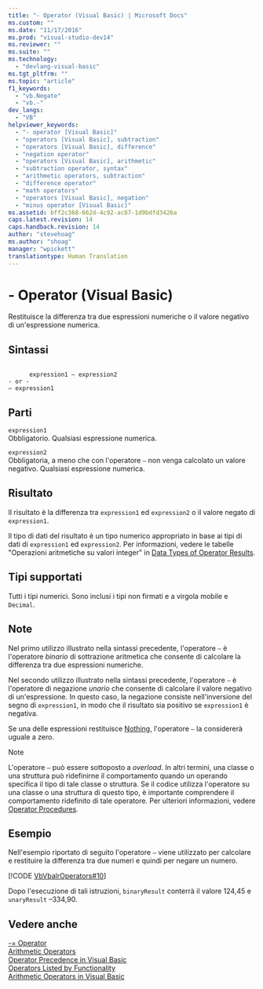 ```yaml
---
title: "- Operator (Visual Basic) | Microsoft Docs"
ms.custom: ""
ms.date: "11/17/2016"
ms.prod: "visual-studio-dev14"
ms.reviewer: ""
ms.suite: ""
ms.technology: 
  - "devlang-visual-basic"
ms.tgt_pltfrm: ""
ms.topic: "article"
f1_keywords: 
  - "vb.Negate"
  - "vb.-"
dev_langs: 
  - "VB"
helpviewer_keywords: 
  - "- operator [Visual Basic]"
  - "operators [Visual Basic], subtraction"
  - "operators [Visual Basic], difference"
  - "negation operator"
  - "operators [Visual Basic], arithmetic"
  - "subtraction operator, syntax"
  - "arithmetic operators, subtraction"
  - "difference operator"
  - "math operators"
  - "operators [Visual Basic], negation"
  - "minus operator [Visual Basic]"
ms.assetid: bff2c368-662d-4c92-ac87-1d9bdfd3426a
caps.latest.revision: 14
caps.handback.revision: 14
author: "stevehoag"
ms.author: "shoag"
manager: "wpickett"
translationtype: Human Translation
---
```

# - Operator (Visual Basic)
Restituisce la differenza tra due espressioni numeriche o il valore negativo di un'espressione numerica.  
  
## Sintassi  
  
```  
  
      expression1 – expression2  
- or -  
– expression1  
```  
  
## Parti  
 `expression1`  
 Obbligatorio.  Qualsiasi espressione numerica.  
  
 `expression2`  
 Obbligatoria, a meno che con l'operatore `–` non venga calcolato un valore negativo.  Qualsiasi espressione numerica.  
  
## Risultato  
 Il risultato è la differenza tra `expression1` ed `expression2` o il valore negato di `expression1`.  
  
 Il tipo di dati del risultato è un tipo numerico appropriato in base ai tipi di dati di `expression1` ed `expression2`.  Per informazioni, vedere le tabelle "Operazioni aritmetiche su valori integer" in [Data Types of Operator Results](../../../visual-basic/language-reference/operators/data-types-of-operator-results.md).  
  
## Tipi supportati  
 Tutti i tipi numerici.  Sono inclusi i tipi non firmati e a virgola mobile e `Decimal`.  
  
## Note  
 Nel primo utilizzo illustrato nella sintassi precedente, l'operatore `–` è l'operatore *binario* di sottrazione aritmetica che consente di calcolare la differenza tra due espressioni numeriche.  
  
 Nel secondo utilizzo illustrato nella sintassi precedente, l'operatore `–` è l'operatore di negazione *unario* che consente di calcolare il valore negativo di un'espressione.  In questo caso, la negazione consiste nell'inversione del segno di `expression1`, in modo che il risultato sia positivo se `expression1` è negativa.  
  
 Se una delle espressioni restituisce [Nothing](../../../visual-basic/language-reference/nothing.md), l'operatore `–` la considererà uguale a zero.  
  
> [!NOTE]
>  L'operatore `–` può essere sottoposto a *overload*. In altri termini, una classe o una struttura può ridefinirne il comportamento quando un operando specifica il tipo di tale classe o struttura.  Se il codice utilizza l'operatore su una classe o una struttura di questo tipo, è importante comprendere il comportamento ridefinito di tale operatore.  Per ulteriori informazioni, vedere [Operator Procedures](../../../visual-basic/programming-guide/language-features/procedures/operator-procedures.md).  
  
## Esempio  
 Nell'esempio riportato di seguito l'operatore `–` viene utilizzato per calcolare e restituire la differenza tra due numeri e quindi per negare un numero.  
  
 [!CODE [VbVbalrOperators#10](../CodeSnippet/VS_Snippets_VBCSharp/VbVbalrOperators#10)]  
  
 Dopo l'esecuzione di tali istruzioni, `binaryResult` conterrà il valore 124,45 e `unaryResult` –334,90.  
  
## Vedere anche  
 [\-\= Operator](../../../visual-basic/language-reference/operators/integer-division-assignment-operator.md)   
 [Arithmetic Operators](../../../visual-basic/language-reference/operators/arithmetic-operators.md)   
 [Operator Precedence in Visual Basic](../../../visual-basic/language-reference/operators/operator-precedence.md)   
 [Operators Listed by Functionality](../../../visual-basic/language-reference/operators/operators-listed-by-functionality.md)   
 [Arithmetic Operators in Visual Basic](../../../visual-basic/programming-guide/language-features/operators-and-expressions/arithmetic-operators.md)